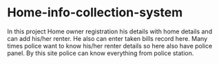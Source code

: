 # Home-info-collection-system

In this project Home owner registration his details with home details and can add his/her renter. He also can enter taken bills record here.
Many times police want to know his/her renter details so here also have police panel. By this site police can know everything from police station.
